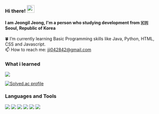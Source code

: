 ### Hi there! <img src="https://raw.githubusercontent.com/MartinHeinz/MartinHeinz/master/wave.gif" width="25px">
#### I am Jeongil Jeong, I'm a person who studying development from :kr: Seoul, Republic of Korea 

:four_leaf_clover: I’m currently learning Basic Programming skills like Java, Python, HTML, CSS and Javascript.<br/>
📫 How to reach me: jji042842@gmail.com <br/>


### What i learned

<a href="https://github.com/12OneTwo12/TIL#readme">
<img src="https://img.shields.io/badge/-Today%20i%20learned-blue"> 

[![Solved.ac profile](http://mazassumnida.wtf/api/mini/generate_badge?boj=jji0428)](https://solved.ac/jji0428)

### Languages and Tools

<p>
<a href="https://github.com/12OneTwo12/Today-i-learned#java"><img src="https://img.shields.io/badge/Java-007396?style=flat&logo=OpenJDK&logoColor=white"/></a>
<a href="https://github.com/12OneTwo12/Today-i-learned#javascript"><img src="https://img.shields.io/badge/JavaScript-323330?style=flat-square&logo=javascript&logoColor=F7DF1E" /></a>
<a href="https://github.com/12OneTwo12/Today-i-learned#html"><img src="https://img.shields.io/badge/Python-3766AB?style=flat-square&logo=Python&logoColor=white"/></a> 
<a href="https://github.com/12OneTwo12/Today-i-learned#html"><img src="https://img.shields.io/badge/HTML5-E34F26?&style=flat-square&logo=html5&logoColor=white"/></a>
<a href="https://github.com/12OneTwo12/Today-i-learned#css"><img src="https://img.shields.io/badge/CSS3-1572B6?style=flat-square&logo=css3&logoColor=white" /></a>
<a href="https://github.com/12OneTwo12/Today-i-learned#sql"><img src="https://img.shields.io/badge/MySQL-4479A1?style=flat-square&logo=MySQL&logoColor=white" /></a>
</p>
